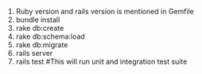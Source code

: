 1. Ruby version and rails version is mentioned in Gemfile
2. bundle install
3. rake db:create
4. rake db:schema:load
5. rake db:migrate
6. rails server
7. rails test     #This will run unit and integration test suite
